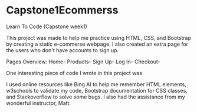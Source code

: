# Capstone1Ecommerss
Learn To Code (Capstone week1)

This project was made to help me practice using HTML, CSS, and Bootstrap by creating a static e-commerse webpage. I also created an extra page for the users who don't have accounts to sign up.

Pages Overview:
Home- 
Products- 
Sign Up- 
Log In- 
Checkout- 





One interesting piece of code I wrote in this project was

I used online resources like Bing AI to help me remember HTML elements, w3schools to validate my code, Bootstrap documentation for CSS classes, and Stackoverflow to solve some bugs. I also had the assistance from my wonderful instructor, Matt.
